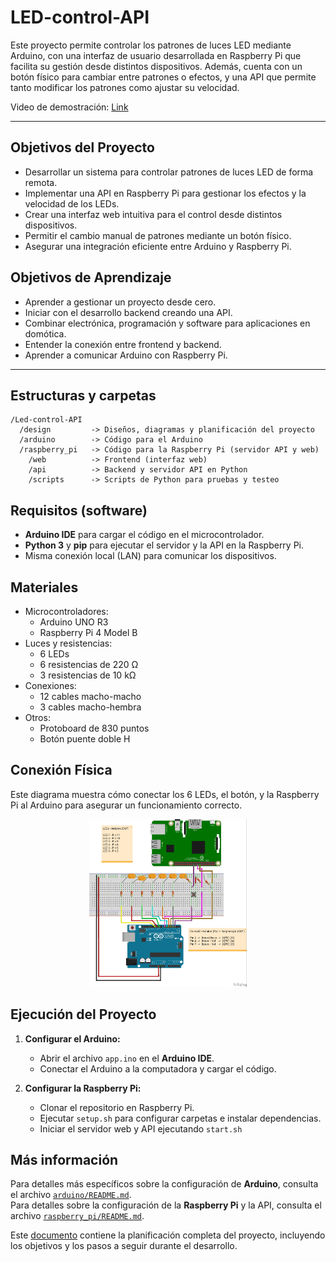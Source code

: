 # LED-control-API
Este proyecto permite controlar los patrones de luces LED mediante Arduino,
con una interfaz de usuario desarrollada en Raspberry Pi que facilita su gestión desde distintos dispositivos. 
Además, cuenta con un botón físico para cambiar entre patrones o efectos, 
y una API que permite tanto modificar los patrones como ajustar su velocidad.

Video de demostración: [Link](https://www.tiktok.com/@_ianchuuu/video/7478852104531037495)

---

## Objetivos del Proyecto
- Desarrollar un sistema para controlar patrones de luces LED de forma remota.
- Implementar una API en Raspberry Pi para gestionar los efectos y la velocidad de los LEDs.
- Crear una interfaz web intuitiva para el control desde distintos dispositivos.
- Permitir el cambio manual de patrones mediante un botón físico.
- Asegurar una integración eficiente entre Arduino y Raspberry Pi.

## Objetivos de Aprendizaje
- Aprender a gestionar un proyecto desde cero.
- Iniciar con el desarrollo backend creando una API.
- Combinar electrónica, programación y software para aplicaciones en domótica.
- Entender la conexión entre frontend y backend.
- Aprender a comunicar Arduino con Raspberry Pi.


---


## Estructuras y carpetas
```
/Led-control-API
  /design         -> Diseños, diagramas y planificación del proyecto
  /arduino        -> Código para el Arduino
  /raspberry_pi   -> Código para la Raspberry Pi (servidor API y web)
    /web          -> Frontend (interfaz web)
    /api          -> Backend y servidor API en Python
    /scripts      -> Scripts de Python para pruebas y testeo
```


## Requisitos (software)

- **Arduino IDE** para cargar el código en el microcontrolador.
- **Python 3** y **pip** para ejecutar el servidor y la API en la Raspberry Pi.
- Misma conexión local (LAN) para comunicar los dispositivos.


## Materiales
- Microcontroladores:
  - Arduino UNO R3
  - Raspberry Pi 4 Model B
- Luces y resistencias:
  - 6 LEDs
  - 6 resistencias de 220 Ω
  - 3 resistencias de 10 kΩ
- Conexiones:
  - 12 cables macho-macho
  - 3 cables macho-hembra
- Otros:
  - Protoboard de 830 puntos
  - Botón puente doble H


## Conexión Física
Este diagrama muestra cómo conectar los 6 LEDs, el botón, y la Raspberry Pi al Arduino para asegurar un funcionamiento correcto.
<p align=center>
  <img src="design/breadboard_diagram_bb.jpg" width=50%>
</p>



## Ejecución del Proyecto
1. **Configurar el Arduino:**
   - Abrir el archivo `app.ino` en el **Arduino IDE**.
   - Conectar el Arduino a la computadora y cargar el código.

2. **Configurar la Raspberry Pi:**
   - Clonar el repositorio en Raspberry Pi.
   - Ejecutar `setup.sh` para configurar carpetas e instalar dependencias.
   - Iniciar el servidor web y API ejecutando `start.sh`


## Más información
Para detalles más específicos sobre la configuración de **Arduino**, consulta el archivo [`arduino/README.md`](arduino/README.md).  
Para detalles sobre la configuración de la **Raspberry Pi** y la API, consulta el archivo [`raspberry_pi/README.md`](raspberry_pi/README.md).

Este [documento](design/planification_API_REST_control_LEDs.pdf) contiene la planificación completa del proyecto, 
incluyendo los objetivos y los pasos a seguir durante el desarrollo.
